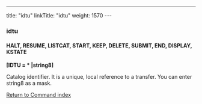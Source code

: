 ---
title: "idtu"
linkTitle: "idtu"
weight: 1570
--- <span id="idtu"></span>

### idtu

#### HALT, RESUME, LISTCAT, START, KEEP, DELETE, SUBMIT, END, DISPLAY, KSTATE

****[IDTU = \*
&#124;string8]****

Catalog identifier. It is a unique, local reference to a transfer. You can enter
string8 as a mask.

[Return to Command index](../../)

